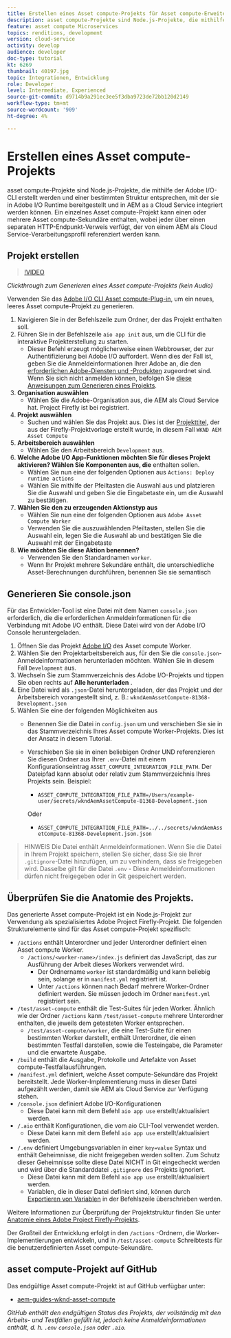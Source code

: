 ```yaml
---
title: Erstellen eines Asset compute-Projekts für Asset compute-Erweiterbarkeit
description: asset compute-Projekte sind Node.js-Projekte, die mithilfe der Adobe I/O-CLI erstellt werden und eine bestimmte Struktur aufweisen, mit der sie in Adobe I/O Runtime bereitgestellt und in AEM as a Cloud Service integriert werden können.
feature: asset compute Microservices
topics: renditions, development
version: cloud-service
activity: develop
audience: developer
doc-type: tutorial
kt: 6269
thumbnail: 40197.jpg
topic: Integrationen, Entwicklung
role: Developer
level: Intermediate, Experienced
source-git-commit: d9714b9a291ec3ee5f3dba9723de72bb120d2149
workflow-type: tm+mt
source-wordcount: '909'
ht-degree: 4%

---
```



# Erstellen eines Asset compute-Projekts

asset compute-Projekte sind Node.js-Projekte, die mithilfe der Adobe I/O-CLI erstellt werden und einer bestimmten Struktur entsprechen, mit der sie in Adobe I/O Runtime bereitgestellt und in AEM as a Cloud Service integriert werden können. Ein einzelnes Asset compute-Projekt kann einen oder mehrere Asset compute-Sekundäre enthalten, wobei jeder über einen separaten HTTP-Endpunkt-Verweis verfügt, der von einem AEM als Cloud Service-Verarbeitungsprofil referenziert werden kann.

## Projekt erstellen

>[!VIDEO](https://video.tv.adobe.com/v/40197/?quality=12&learn=on)

_Clickthrough zum Generieren eines Asset compute-Projekts (kein Audio)_

Verwenden Sie das [Adobe I/O CLI Asset compute-Plug-in](../set-up/development-environment.md#aio-cli), um ein neues, leeres Asset compute-Projekt zu generieren.

1. Navigieren Sie in der Befehlszeile zum Ordner, der das Projekt enthalten soll.
1. Führen Sie in der Befehlszeile `aio app init` aus, um die CLI für die interaktive Projekterstellung zu starten.
   + Dieser Befehl erzeugt möglicherweise einen Webbrowser, der zur Authentifizierung bei Adobe I/O auffordert. Wenn dies der Fall ist, geben Sie die Anmeldeinformationen Ihrer Adobe an, die den [erforderlichen Adobe-Diensten und -Produkten](../set-up/accounts-and-services.md) zugeordnet sind. Wenn Sie sich nicht anmelden können, befolgen Sie [diese Anweisungen zum Generieren eines Projekts](https://github.com/AdobeDocs/project-firefly/blob/master/getting_started/first_app.md#42-developer-is-not-logged-in-as-enterprise-organization-user).
1. __Organisation auswählen__
   + Wählen Sie die Adobe-Organisation aus, die AEM als Cloud Service hat. Project Firefly ist bei registriert.
1. __Projekt auswählen__
   + Suchen und wählen Sie das Projekt aus. Dies ist der [Projekttitel](../set-up/firefly.md), der aus der Firefly-Projektvorlage erstellt wurde, in diesem Fall `WKND AEM Asset Compute`
1. __Arbeitsbereich auswählen__
   + Wählen Sie den Arbeitsbereich `Development` aus.
1. __Welche Adobe I/O App-Funktionen möchten Sie für dieses Projekt aktivieren? Wählen Sie Komponenten aus, die__ enthalten sollen.
   + Wählen Sie nun eine der folgenden Optionen aus `Actions: Deploy runtime actions`
   + Wählen Sie mithilfe der Pfeiltasten die Auswahl aus und platzieren Sie die Auswahl und geben Sie die Eingabetaste ein, um die Auswahl zu bestätigen.
1. __Wählen Sie den zu erzeugenden Aktionstyp aus__
   + Wählen Sie nun eine der folgenden Optionen aus `Adobe Asset Compute Worker`
   + Verwenden Sie die auszuwählenden Pfeiltasten, stellen Sie die Auswahl ein, legen Sie die Auswahl ab und bestätigen Sie die Auswahl mit der Eingabetaste
1. __Wie möchten Sie diese Aktion benennen?__
   + Verwenden Sie den Standardnamen `worker`.
   + Wenn Ihr Projekt mehrere Sekundäre enthält, die unterschiedliche Asset-Berechnungen durchführen, benennen Sie sie semantisch

## Generieren Sie console.json

Für das Entwickler-Tool ist eine Datei mit dem Namen `console.json` erforderlich, die die erforderlichen Anmeldeinformationen für die Verbindung mit Adobe I/O enthält. Diese Datei wird von der Adobe I/O Console heruntergeladen.

1. Öffnen Sie das Projekt [Adobe I/O](https://console.adobe.io) des Asset compute Worker.
1. Wählen Sie den Projektarbeitsbereich aus, für den Sie die `console.json`-Anmeldeinformationen herunterladen möchten. Wählen Sie in diesem Fall `Development` aus.
1. Wechseln Sie zum Stammverzeichnis des Adobe I/O-Projekts und tippen Sie oben rechts auf __Alle herunterladen__ .
1. Eine Datei wird als `.json`-Datei heruntergeladen, der das Projekt und der Arbeitsbereich vorangestellt sind, z. B.: `wkndAemAssetCompute-81368-Development.json`
1. Wählen Sie eine der folgenden Möglichkeiten aus
   + Benennen Sie die Datei in `config.json` um und verschieben Sie sie in das Stammverzeichnis Ihres Asset compute Worker-Projekts. Dies ist der Ansatz in diesem Tutorial.
   + Verschieben Sie sie in einen beliebigen Ordner UND referenzieren Sie diesen Ordner aus Ihrer `.env`-Datei mit einem Konfigurationseintrag `ASSET_COMPUTE_INTEGRATION_FILE_PATH`. Der Dateipfad kann absolut oder relativ zum Stammverzeichnis Ihres Projekts sein. Beispiel:
      + `ASSET_COMPUTE_INTEGRATION_FILE_PATH=/Users/example-user/secrets/wkndAemAssetCompute-81368-Development.json`

      Oder
      + `ASSET_COMPUTE_INTEGRATION_FILE_PATH=../../secrets/wkndAemAssetCompute-81368-Development.json.json`


> HINWEIS
> Die Datei  enthält Anmeldeinformationen. Wenn Sie die Datei in Ihrem Projekt speichern, stellen Sie sicher, dass Sie sie Ihrer `.gitignore`-Datei hinzufügen, um zu verhindern, dass sie freigegeben wird. Dasselbe gilt für die Datei `.env` - Diese Anmeldeinformationen dürfen nicht freigegeben oder in Git gespeichert werden.

## Überprüfen Sie die Anatomie des Projekts.

Das generierte Asset compute-Projekt ist ein Node.js-Projekt zur Verwendung als spezialisiertes Adobe Project Firefly-Projekt. Die folgenden Strukturelemente sind für das Asset compute-Projekt spezifisch:

+ `/actions` enthält Unterordner und jeder Unterordner definiert einen Asset compute Worker.
   + `/actions/<worker-name>/index.js` definiert das JavaScript, das zur Ausführung der Arbeit dieses Workers verwendet wird.
      + Der Ordnername `worker` ist standardmäßig und kann beliebig sein, solange er in `manifest.yml` registriert ist.
      + Unter `/actions` können nach Bedarf mehrere Worker-Ordner definiert werden. Sie müssen jedoch im Ordner `manifest.yml` registriert sein.
+ `/test/asset-compute` enthält die Test-Suites für jeden Worker. Ähnlich wie der Ordner `/actions` kann `/test/asset-compute` mehrere Unterordner enthalten, die jeweils dem getesteten Worker entsprechen.
   + `/test/asset-compute/worker`, die eine Test-Suite für einen bestimmten Worker darstellt, enthält Unterordner, die einen bestimmten Testfall darstellen, sowie die Testeingabe, die Parameter und die erwartete Ausgabe.
+ `/build` enthält die Ausgabe, Protokolle und Artefakte von Asset compute-Testfallausführungen.
+ `/manifest.yml` definiert, welche Asset compute-Sekundäre das Projekt bereitstellt. Jede Worker-Implementierung muss in dieser Datei aufgezählt werden, damit sie AEM als Cloud Service zur Verfügung stehen.
+ `/console.json` definiert Adobe I/O-Konfigurationen
   + Diese Datei kann mit dem Befehl `aio app use` erstellt/aktualisiert werden.
+ `/.aio` enthält Konfigurationen, die vom aio CLI-Tool verwendet werden.
   + Diese Datei kann mit dem Befehl `aio app use` erstellt/aktualisiert werden.
+ `/.env` definiert Umgebungsvariablen in einer  `key=value` Syntax und enthält Geheimnisse, die nicht freigegeben werden sollten. Zum Schutz dieser Geheimnisse sollte diese Datei NICHT in Git eingecheckt werden und wird über die Standarddatei `.gitignore` des Projekts ignoriert.
   + Diese Datei kann mit dem Befehl `aio app use` erstellt/aktualisiert werden.
   + Variablen, die in dieser Datei definiert sind, können durch [Exportieren von Variablen](../deploy/runtime.md) in der Befehlszeile überschrieben werden.

Weitere Informationen zur Überprüfung der Projektstruktur finden Sie unter [Anatomie eines Adobe Project Firefly-Projekts](https://github.com/AdobeDocs/project-firefly/blob/master/getting_started/first_app.md#5-anatomy-of-a-project-firefly-application).

Der Großteil der Entwicklung erfolgt in den `/actions` -Ordnern, die Worker-Implementierungen entwickeln, und in `/test/asset-compute` Schreibtests für die benutzerdefinierten Asset compute-Sekundäre.

## asset compute-Projekt auf GitHub

Das endgültige Asset compute-Projekt ist auf GitHub verfügbar unter:

+ [aem-guides-wknd-asset-compute](https://github.com/adobe/aem-guides-wknd-asset-compute)

_GitHub enthält den endgültigen Status des Projekts, der vollständig mit den Arbeits- und Testfällen gefüllt ist, jedoch keine Anmeldeinformationen enthält, d. h.  `.env`  `console.json` oder  `.aio`._

